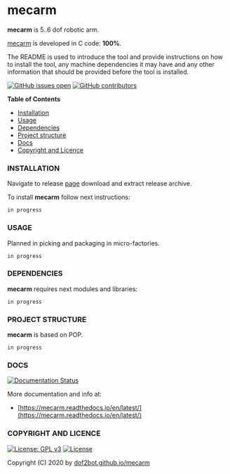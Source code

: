 # mecarm

**mecarm** is 5..6 dof robotic arm.

[mecarm](https://en.wikipedia.org/wiki/Robotic_arm) is developed in C code: **100%**.

The README is used to introduce the tool and provide instructions on
how to install the tool, any machine dependencies it may have and any
other information that should be provided before the tool is installed.

[![GitHub issues open](https://img.shields.io/github/issues/dof2bot/mecarm.svg)](https://github.com/dof2bot/mecarm/issues)
 [![GitHub contributors](https://img.shields.io/github/contributors/dof2bot/mecarm.svg)](https://github.com/dof2bot/mecarm/graphs/contributors)

<!-- START doctoc -->
**Table of Contents**

- [Installation](#installation)
- [Usage](#usage)
- [Dependencies](#dependencies)
- [Project structure](#project-structure)
- [Docs](#docs)
- [Copyright and Licence](#copyright-and-licence)
<!-- END doctoc -->

### INSTALLATION

Navigate to release [page](https://github.com/dof2bot/mecarm/releases) download and extract release archive.

To install **mecarm** follow next instructions:
```
in progress
```

### USAGE

Planned in picking and packaging in micro-factories.
```
in progress
```

### DEPENDENCIES

**mecarm** requires next modules and libraries:
```
in progress
```

### PROJECT STRUCTURE

**mecarm** is based on POP.
```
in progress
```

### DOCS

[![Documentation Status](https://readthedocs.org/projects/mecarm/badge/?version=latest)](https://mecarm.readthedocs.io/projects/mecarm/en/latest/?badge=latest)

More documentation and info at:
* [https://mecarm.readthedocs.io/en/latest/](https://mecarm.readthedocs.io/en/latest/)

### COPYRIGHT AND LICENCE

[![License: GPL v3](https://img.shields.io/badge/License-GPLv3-blue.svg)](https://www.gnu.org/licenses/gpl-3.0) [![License](https://img.shields.io/badge/License-Apache%202.0-blue.svg)](https://opensource.org/licenses/Apache-2.0)

Copyright (C) 2020 by [dof2bot.github.io/mecarm](https://dof2bot.github.io/mecarm)

